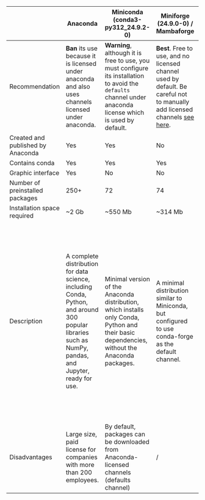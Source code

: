 

|  | Anaconda | Miniconda (conda3-py312_24.9.2-0) | Miniforge (24.9.0-0) / Mambaforge | Micromamba | Pixi |
| -- | -- | -- | -- | -- | -- |
| Recommendation | **Ban** its use because it is licensed under anaconda and also uses channels licensed under anaconda. |  **Warning**, although it is free to use, you must configure its installation to avoid the `defaults` channel under anaconda license which is used by default. | **Best**. Free to use, and no licensed channel used by default. Be careful not to manually add licensed channels [see here](../conda-channels). |  **Best**. Free to use, and no licensed channel used by default. Be careful not to manually add licensed channels [see here](../conda-channels). | **Best**. Free to use, and no licensed channel used by default. Be careful not to manually add licensed channels [see here](../conda-channels) |
| Created and published by Anaconda | Yes | Yes | No | No | No |
| Contains conda | Yes | Yes | Yes | Yes (mamba) | No |
| Graphic interface | Yes | No | No | No | No |
| Number of preinstalled packages | 250+ | 72 | 74 | 0 | 0 |
| Installation space required | ~2 Gb | ~550 Mb | ~314 Mb | ~15 Mb | ~50 Mb
| Description | A complete distribution for data science, including Conda, Python, and around 300 popular libraries such as NumPy, pandas, and Jupyter, ready for use. | Minimal version of the Anaconda distribution, which installs only Conda, Python and their basic dependencies, without the Anaconda packages. | A minimal distribution similar to Miniconda, but configured to use conda-forge as the default channel. | Micromamba is a tiny version of the mamba package manager (C++ conda re-implementation). It is a statically linked executable with a separate command line interface. It does not need a base environment and does not come with a default version of Python. | Pixi is a project-centric package manager that builds upon the foundation of the conda ecosystem. Implemented in Rust, it is available as a single, statically linked file. It does not install a base environment. Its project-centric focus means each project has a separate environment.
| Disadvantages | Large size, paid license for companies with more than 200 employees. | By default, packages can be downloaded from Anaconda-licensed channels (defaults channel) | / | / | Not a drop-in replacement: Pixi has completely different CLI tool options.

